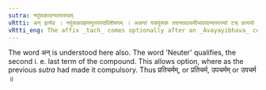```yaml
---
sutra: नपुंसकादन्यतरस्याम्
vRtti: अन् इत्येव । नपुंसकग्रहणमुत्तरपदविशेषणम् । अन्नन्तं यन्नपुंसकं तदन्तादव्ययीभावादन्यतरस्यां टच् प्रत्ययो भवति समासान्तः ॥
vRtti_eng: The affix _tach_ comes optionally after an _Avayayibhava_ compound, ending with a neuter word, whose final syllable is अन् ॥
---
```

The word अन् is understood here also. The word 'Neuter' qualifies, the second i. e. last term of the compound. This allows option, where as the previous _sutra_ had made it compulsory. Thus प्रतिचर्मम्, or प्रतिचर्म, उपचर्मम् or उपचर्म ॥
